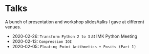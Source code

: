# Talks

A bunch of presentation and workshop slides/talks I gave at different venues.

- 2020-02-26: `Transform Python 2 to 3` at IMK Python Meeting
- 2020-02-13: `Compression IOI`
- 2020-02-05: `Floating Point Arithmetics + Posits (Part 1)`
